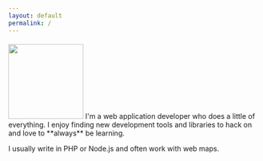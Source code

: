 ```yaml
---
layout: default
permalink: /
---
```


<img src='{{ site.baseurl }}/images/me.jpg' class='left' style='width:150px;margin-top:5px' />
I'm a web application developer who does a little of everything. I enjoy finding new development tools and libraries to hack on and love to **always** be learning.

I usually write in PHP or Node.js and often work with web maps.

